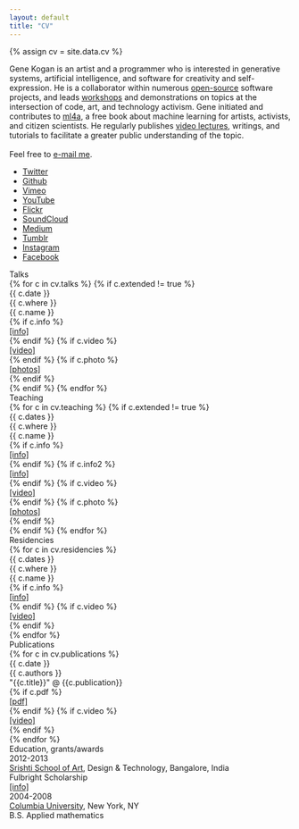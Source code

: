 ```yaml
---
layout: default
title: "CV"
---
```


{% assign cv = site.data.cv %}

<div id="about">
	<div id="cv_bio">
		<!--<a href="/images/home/gene.jpg" rel="lightbox[eb]">Gene Kogan</a>-->Gene Kogan is an artist and a programmer who is interested in generative systems, artificial intelligence, and software for creativity and self-expression. He is a collaborator within numerous <a href="https://www.github.com/genekogan">open-source</a> software projects, and leads <a href="/workshops">workshops</a> and demonstrations on topics at the intersection of code, art, and technology activism. Gene initiated and contributes to <a href="https://ml4a.github.io">ml4a</a>, a free book about machine learning for artists, activists, and citizen scientists. He regularly publishes <a href="https://ml4a.github.io/classes">video lectures</a>, writings, and tutorials to facilitate a greater public understanding of the topic.<br/><br/>Feel free to <a href="mailto:kogan dot gene at gmail dot com">e-mail me</a>.
	</div>	
	<div id="cv_elsewhere" class="cv_section">
		<ul>
			<li><a href="https://www.twitter.com/genekogan">Twitter</a></li>
			<li><a href="https://www.github.com/genekogan">Github</a></li>
			<li><a href="https://www.vimeo.com/genekogan">Vimeo</a></li>
			<li><a href="https://www.youtube.com/user/ekogan19/videos">YouTube</a></li>
			<li><a href="https://www.flickr.com/genekogan">Flickr</a></li>
			<li><a href="https://www.soundcloud.com/genekogan">SoundCloud</a></li>
			<li><a href="https://www.medium.com/@genekogan">Medium</a></li>
			<li><a href="https://electricdosa.tumblr.com">Tumblr</a></li>
			<li><a href="https://www.instagram.com/genekogan">Instagram</a></li>
			<li><a href="https://www.facebook.com/genekogan1">Facebook</a></li>
	    </ul>
	</div>
	<div class="cv_section">
		<div class="cv_heading">Talks</div>
		{% for c in cv.talks %}
		{% if c.extended != true %}
		<div class="talk">
			<div class="date">{{ c.date }}</div>
			<div class="where">{{ c.where }}</div>
			<div class="name">{{ c.name }}</div>
			<div class="links">
				{% if c.info %}
					<div class="info_link">
						<a href="{{ c.info }}">[info]</a>
					</div>
				{% endif %}
				{% if c.video %}
					<div class="video_link">
						<a href="{{ c.video }}">[video]</a>
					</div>
				{% endif %}
				{% if c.photo %}
					<div class="video_link">
						<a href="{{ c.photo }}">[photos]</a>
					</div>
				{% endif %}
			</div>
		</div>
		{% endif %}
		{% endfor %}			
	</div>
	<div id="teaching" class="cv_section">
		<div class="cv_heading">Teaching</div>
		{% for c in cv.teaching %}
		{% if c.extended != true %}
		<div class="teaching_">
			<div class="date">{{ c.dates }}</div>
			<div class="where">{{ c.where }}</div>
			<div class="name">{{ c.name }}</div>
			<div class="links">
				{% if c.info %}
					<div class="info_link">
						<a href="{{ c.info }}">[info]</a>
					</div>
				{% endif %}
				{% if c.info2 %}
					<div class="info_link">
						<a href="{{ c.info2 }}">[info]</a>
					</div>
				{% endif %}
				{% if c.video %}
					<div class="video_link">
						<a href="{{ c.video }}">[video]</a>
					</div>
				{% endif %}
				{% if c.photo %}
					<div class="video_link">
						<a href="{{ c.photo }}">[photos]</a>
					</div>
				{% endif %}
			</div>
		</div>
		{% endif %}			
		{% endfor %}			
	</div>
	<div class="cv_section">
		<div class="cv_heading">Residencies</div>
		{% for c in cv.residencies %}
		<div class="residency">
			<div class="date">{{ c.dates }}</div>
			<div class="where">{{ c.where }}</div>
			<div class="name">{{ c.name }}</div>
			<div class="links">
				{% if c.info %}
					<div class="info_link">
						<a href="{{ c.info }}">[info]</a>
					</div>
				{% endif %}
				{% if c.video %}
					<div class="video_link">
						<a href="{{ c.video }}">[video]</a>
					</div>
				{% endif %}
			</div>
		</div>
		{% endfor %}
	</div>
	<div class="cv_section">
		<div class="cv_heading">Publications</div>
		{% for c in cv.publications %}
		<div class="publication">
			<div class="date">{{ c.date }}</div>
			<div class="where">{{ c.authors }}</div>
			<div class="name">"{{c.title}}" @ {{c.publication}}</div>
			<div class="links">
				{% if c.pdf %}
					<div class="info_link">
						<a href="{{ c.pdf }}">[pdf]</a>
					</div>
				{% endif %}
				{% if c.video %}
					<div class="video_link">
						<a href="{{ c.video }}">[video]</a>
					</div>
				{% endif %}
			</div>
		</div>
		{% endfor %}
	</div>
	<div class="cv_section">
		<div class="cv_heading">Education, grants/awards</div>
		<div class="education">
			<div class="date">2012-2013</div>
			<div class="where"><a href="http://srishti.ac.in/">Srishti School of Art</a>, Design & Technology, Bangalore, India</div>
			<div class="name">Fulbright Scholarship</div>
			<div class="links"><div class="info_link"><a href="http://www.usief.org.in/2012-2013-USFellows/students/Kogan-Gennady.html">[info]</a></div></div>
		</div>
		<div class="education">
			<div class="date">2004-2008</div>
			<div class="where"><a href="http://apam.columbia.edu/">Columbia University</a>, New York, NY</div>
			<div class="name">B.S. Applied mathematics</div>
			<div class="links"></div>
		</div>
	</div>
</div>